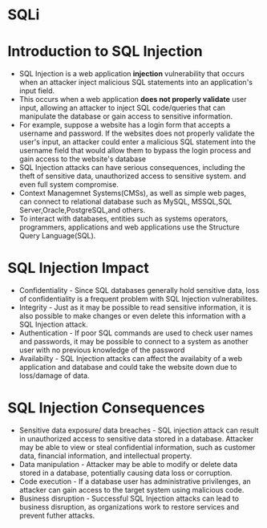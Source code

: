 # SQLi
# Introduction to SQL Injection
- SQL Injection is a web application **injection** vulnerability that occurs when an attacker inject malicious SQL statements into an application's input field.
- This occurs when a web application **does not properly validate** user input, allowing an attacker to inject SQL code/queries that can manipulate the database or gain access to sensitive information.
- For example, suppose a website has a login form that accepts a username and password. If the websites does not properly validate the user's input, an attacker could enter a malicious SQL statement into the username field that would allow them to bypass the login process and gain access to the website's database
- SQL Injection attacks can have serious consequences, including the theft of sensitive data, unauthorized access to sensitive system. and even full system compromise.
- Context Managemnet Systems(CMSs), as well as simple web pages, can connect to relational database such as MySQL, MSSQL,SQL Server,Oracle,PostgreSQL,and others.
- To interact with databases, entities such as systems operators, programmers, applications and web applications use the Structure Query Language(SQL).
# SQL Injection Impact
- Confidentiality - Since SQL databases generally hold sensitive data, loss of confidentiality is a frequent problem with SQL Injection vulnerabilites.
- Integrity - Just as it may be possible to read sensitive information, it is also possible to make changes or even delete this information with a SQL Injection attack.
- Authentication - If poor SQL commands are used to check user names and passwords, it may be possible to connect to a system as another user with no previous knowledge of the password
- Availabilty - SQL Injection attacks can affect the availabity of a web application and database and could take the website down due to loss/damage of data.
# SQL Injection Consequences
- Sensitive data exposure/ data breaches - SQL injection attack can result in unauthorized access to sensitive data stored in a database. Attacker may be able to view or steal confidential information, such as customer data, financial information, and intellectual property.
- Data manipulation - Attacker may be able to modify or delete data stored in a database, potentially causing data loss or corruption.
- Code execution - If a database user has administrative privilenges, an attacker can gain access to the target system using malicious code.
- Business disruption - Successful SQL Injection attacks can lead to business disruption, as organizations work to restore services and prevent futher attacks.
